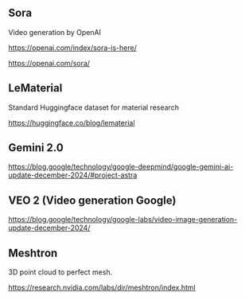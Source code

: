 ## Sora
Video generation by OpenAI


https://openai.com/index/sora-is-here/

https://openai.com/sora/


## LeMaterial
Standard Huggingface dataset for material research

https://huggingface.co/blog/lematerial

## Gemini 2.0

https://blog.google/technology/google-deepmind/google-gemini-ai-update-december-2024/#project-astra

## VEO 2 (Video generation Google)
https://blog.google/technology/google-labs/video-image-generation-update-december-2024/


## Meshtron
3D point cloud to perfect mesh.

https://research.nvidia.com/labs/dir/meshtron/index.html
